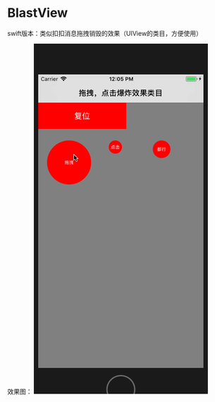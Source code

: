 # BlastView
swift版本：类似扣扣消息拖拽销毁的效果（UIView的类目，方便使用）

效果图：
![img](https://github.com/zjjzmw1/BlastView/blob/master/blast.gif)
